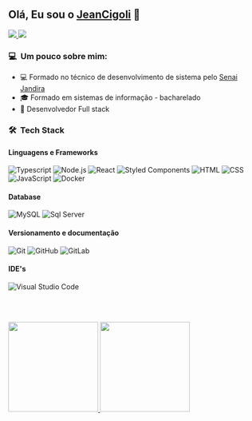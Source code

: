 ## Olá, Eu sou o [JeanCigoli](https://jeancigoli.vercel.app/) 👋

<p align="left">
  <a href="https://jeancigoli.vercel.app/" alt="Instagram">
    <img src="https://img.shields.io/badge/-Site%20pessoal-007ACC?style=for-the-badge&logo=html5&logoColor=FFFFFF&link=https://jeancigoli.vercel.app"/>
  </a>
  
  <a href="https://www.linkedin.com/in/cigoli/" alt="Linkedin">
    <img src="https://img.shields.io/badge/-Linkedin-007ACC?style=for-the-badge&logo=Linkedin&logoColor=FFFFFF&link=https://www.linkedin.com/in/cigoli"/>
  </a>
</p>

### 💻 &nbsp;Um pouco sobre mim:

- 💻 Formado no técnico de desenvolvimento de sistema pelo [Senai Jandira](https://jandira.sp.senai.br/curso/85566/127/tecnico-de-desenvolvimento-de-sistemas)
- 🎓 Formado em sistemas de informação - bacharelado
- 💪 Desenvolvedor Full stack

### 🛠 &nbsp;Tech Stack

#### Linguagens e Frameworks

![Typescript](https://img.shields.io/badge/TypeScript-007ACC?style=for-the-badge&logo=typescript&logoColor=white)
![Node.js](https://img.shields.io/badge/Node.js-43853D?style=for-the-badge&logo=ts-node&logoColor=white)
![React](https://img.shields.io/badge/React-20232A?style=for-the-badge&logo=react&logoColor=61DAFB)
![Styled Components](https://img.shields.io/badge/styled--components-DB7093?style=for-the-badge&logo=styled-components&logoColor=white)
![HTML](https://img.shields.io/badge/HTML5-E34F26?style=for-the-badge&logo=html5&logoColor=white)
![CSS](https://img.shields.io/badge/CSS3-1572B6?style=for-the-badge&logo=css3&logoColor=white)
![JavaScript](https://img.shields.io/badge/JavaScript-F7DF1E?style=for-the-badge&logo=javascript&logoColor=black)
![Docker](https://img.shields.io/badge/DOCKER-1572B6?style=for-the-badge&logo=docker&logoColor=white)

#### Database

![MySQL](https://img.shields.io/badge/MySQL-00000F?style=for-the-badge&logo=mysql&logoColor=white)
![Sql Server](https://img.shields.io/badge/SqlServer-003B57?style=for-the-badge&logo=microsoft-sql-server&logoColor=white)

#### Versionamento e documentação

![Git](https://img.shields.io/badge/Git-F05032?style=for-the-badge&logo=git&logoColor=white)
![GitHub](https://img.shields.io/badge/GitHub-100000?style=for-the-badge&logo=github&logoColor=white)
![GitLab](https://img.shields.io/badge/GitLab-330F63?style=for-the-badge&logo=gitlab&logoColor=white)

#### IDE's

![Visual Studio Code](https://img.shields.io/badge/Visual_Studio_Code-0078D4?style=for-the-badge&logo=visual%20studio%20code&logoColor=white)

<br />
<br />

<p>
<a href="https://github.com/JeanCigoli">
  <img height="180em" src="https://github-readme-stats.vercel.app/api?username=JeanCigoli&show_icons=true&theme=dracula" />
  <img height="180em" src="https://github-readme-stats-eight-theta.vercel.app/api/top-langs/?username=JeanCigoli&theme=dracula&layout=compact&exclude_lang=java+r" />
</a>
</p>
